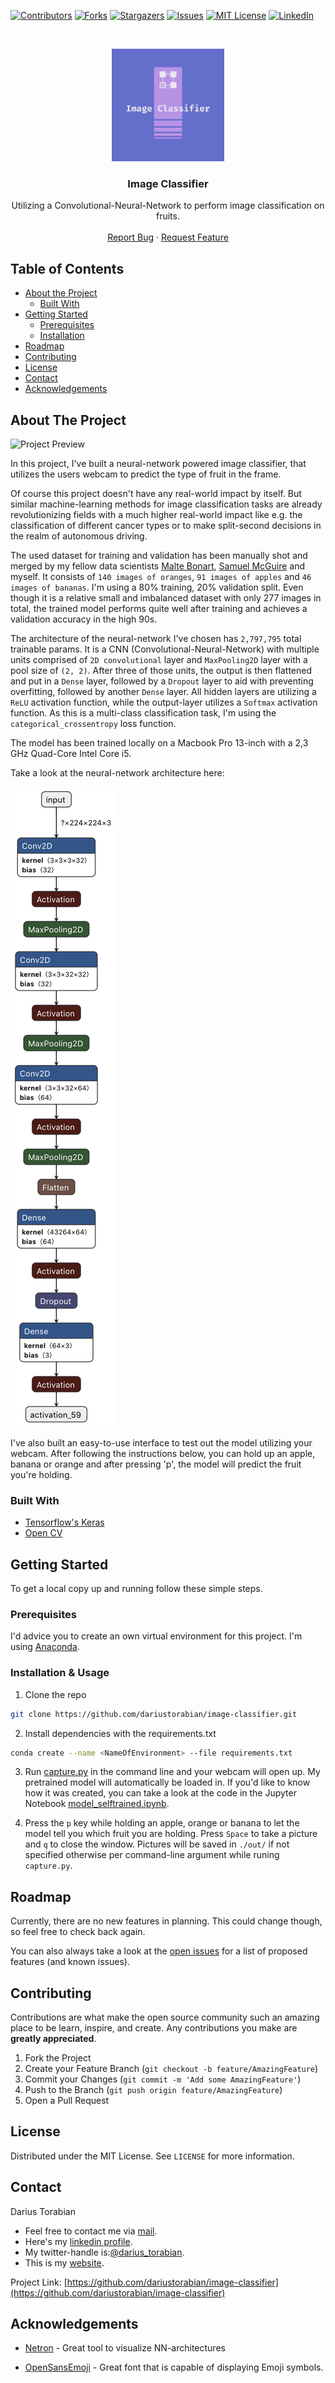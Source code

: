 [![Contributors][contributors-shield]][contributors-url]
[![Forks][forks-shield]][forks-url]
[![Stargazers][stars-shield]][stars-url]
[![Issues][issues-shield]][issues-url]
[![MIT License][license-shield]][license-url]
[![LinkedIn][linkedin-shield]][linkedin-url]



<!-- PROJECT LOGO -->
<br />
<p align="center">
  <a href="https://github.com/dariustorabian/image-classifier">
    <img src="images/logo.png" alt="Logo" width="180" height="180">
  </a>

  <h3 align="center">Image Classifier</h3>

  <p align="center">
    Utilizing a Convolutional-Neural-Network to perform image classification on fruits.
    <br />
    <br />
    <a href="https://github.com/dariustorabian/image-classifier/issues">Report Bug</a>
    ·
    <a href="https://github.com/dariustorabian/image-classifier/issues">Request Feature</a>
  </p>
</p>



<!-- TABLE OF CONTENTS -->
## Table of Contents

* [About the Project](#about-the-project)
  * [Built With](#built-with)
* [Getting Started](#getting-started)
  * [Prerequisites](#prerequisites)
  * [Installation](#installation)
* [Roadmap](#roadmap)
* [Contributing](#contributing)
* [License](#license)
* [Contact](#contact)
* [Acknowledgements](#acknowledgements)



<!-- ABOUT THE PROJECT -->
## About The Project

![Project Preview](/images/webcam_prediction.gif)

In this project, I've built a neural-network powered image classifier, that utilizes the users webcam to predict the type of fruit in the frame. 

Of course this project doesn't have any real-world impact by itself. But similar machine-learning methods for image classification tasks are already revolutionizing fields with a much higher real-world impact like e.g. the classification of different cancer types or to make split-second decisions in the realm of autonomous driving.

The used dataset for training and validation has been manually shot and merged by my fellow data scientists [Malte Bonart](https://github.com/bonartm), [Samuel McGuire](https://github.com/samueladamsmcguire) and myself. It consists of `140 images of oranges`, `91 images of apples` and `46 images of bananas`. I'm using a 80% training, 20% validation split. Even though it is a relative small and imbalanced dataset with only 277 images in total, the trained model performs quite well after training and achieves a validation accuracy in the high 90s.

The architecture of the neural-network I've chosen has `2,797,795` total trainable params. It is a CNN (Convolutional-Neural-Network) with multiple units comprised of `2D convolutional` layer and `MaxPooling2D` layer with a pool size of `(2, 2)`. After three of those units, the output is then flattened and put in a `Dense` layer, followed by a `Dropout` layer to aid with preventing overfitting, followed by another `Dense` layer. All hidden layers are utilizing a `ReLU` activation function, while the output-layer utilizes a `Softmax` activation function. As this is a multi-class classification task, I'm using the `categorical_crossentropy` loss function. 

The model has been trained locally on a Macbook Pro 13-inch with a 2,3 GHz Quad-Core Intel Core i5.

Take a look at the neural-network architecture here:

![CNN architecture](/images/model_architecture.png)

I've also built an easy-to-use interface to test out the model utilizing your webcam. After following the instructions below, you can hold up an apple, banana or orange and after pressing 'p', the model will predict the fruit you're holding.


### Built With

* [Tensorflow's Keras](https://www.tensorflow.org/api_docs/python/tf/keras)
* [Open CV](https://opencv.org/)


<!-- GETTING STARTED -->
## Getting Started

To get a local copy up and running follow these simple steps.

### Prerequisites

I'd advice you to create an own virtual environment for this project. I'm using [Anaconda](https://anaconda.org/).


### Installation & Usage

1. Clone the repo
```sh
git clone https://github.com/dariustorabian/image-classifier.git
```
2. Install dependencies with the requirements.txt
```sh
conda create --name <NameOfEnvironment> --file requirements.txt
```

3. Run [capture.py](https://github.com/dariustorabian/image-classifier/blob/master/src/capture.py) in the command line and your webcam will open up. My pretrained model will automatically be loaded in. If you'd like to know how it was created, you can take a look at the code in the Jupyter Notebook [model_selftrained.ipynb](https://github.com/dariustorabian/image-classifier/blob/master/notebooks/model_selftrained.ipynb).

4. Press the `p` key while holding an apple, orange or banana to let the model tell you which fruit you are holding. Press `Space` to take a picture and `q` to close the window. Pictures will be saved in `./out/` if not specified otherwise per command-line argument while runing `capture.py`.


<!-- ROADMAP -->
## Roadmap

Currently, there are no new features in planning. This could change though, so feel free to check back again.

You can also always take a look at the [open issues](https://github.com/dariustorabian/image-classifier/issues) for a list of proposed features (and known issues).



<!-- CONTRIBUTING -->
## Contributing

Contributions are what make the open source community such an amazing place to be learn, inspire, and create. Any contributions you make are **greatly appreciated**.

1. Fork the Project
2. Create your Feature Branch (`git checkout -b feature/AmazingFeature`)
3. Commit your Changes (`git commit -m 'Add some AmazingFeature'`)
4. Push to the Branch (`git push origin feature/AmazingFeature`)
5. Open a Pull Request



<!-- LICENSE -->
## License

Distributed under the MIT License. See `LICENSE` for more information.



<!-- CONTACT -->
## Contact

Darius Torabian

* Feel free to contact me via [mail](mailto:darius.torabian@gmail.com).
* Here's my [linkedin profile](https://www.linkedin.com/in/dariustorabian).
* My twitter-handle is:[@darius_torabian](https://twitter.com/darius_torabian).
* This is my [website](https://dariustorabian.de).

Project Link: [https://github.com/dariustorabian/image-classifier](https://github.com/dariustorabian/image-classifier)



<!-- ACKNOWLEDGEMENTS -->
## Acknowledgements

* [Netron](https://github.com/lutzroeder/netron) - Great tool to visualize NN-architectures

* [OpenSansEmoji](https://github.com/MorbZ/OpenSansEmoji
) - Great font that is capable of displaying Emoji symbols.



<!-- MARKDOWN LINKS & IMAGES -->
<!-- https://www.markdownguide.org/basic-syntax/#reference-style-links -->
[contributors-shield]: https://img.shields.io/github/contributors/dariustorabian/lyrics-classifier.svg?style=flat-square
[contributors-url]: https://github.com/dariustorabian/image-classifier/graphs/contributors
[forks-shield]: https://img.shields.io/github/forks/dariustorabian/lyrics-classifier.svg?style=flat-square
[forks-url]: https://github.com/dariustorabian/image-classifier/network/members
[stars-shield]: https://img.shields.io/github/stars/dariustorabian/lyrics-classifier.svg?style=flat-square
[stars-url]: https://github.com/dariustorabian/image-classifier/stargazers
[issues-shield]: https://img.shields.io/github/issues/dariustorabian/lyrics-classifier.svg?style=flat-square
[issues-url]: https://github.com/dariustorabian/image-classifier/issue
[license-shield]: https://img.shields.io/github/license/dariustorabian/lyrics-classifier.svg?style=flat-square
[license-url]: https://github.com/dariustorabian/image-classifier/LICENSE.txt
[linkedin-shield]: https://img.shields.io/badge/-LinkedIn-black.svg?style=flat-square&logo=linkedin&colorB=555
[linkedin-url]: https://www.linkedin.com/in/dariustorabian
[product-screenshot]: images/screenshot.png
